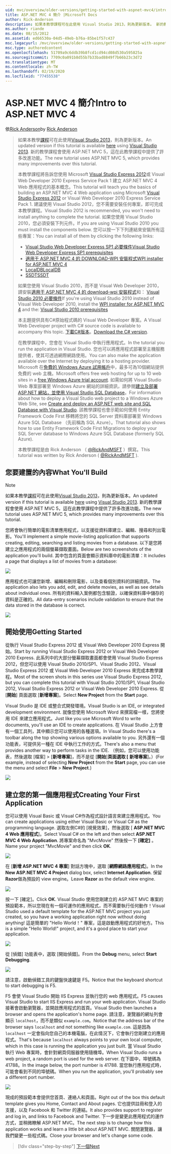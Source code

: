 ```yaml
---
uid: mvc/overview/older-versions/getting-started-with-aspnet-mvc4/intro-to-aspnet-mvc-4
title: ASP.NET MVC 4 簡介 |Microsoft Docs
author: Rick-Anderson
description: 如果本教學課程可在此使用 Visual Studio 2013，則為更新版本。 新的教學課程使用 ASP.NET MVC 5，它提供了許多透過 t 的改良功能 。
ms.author: riande
ms.date: 08/15/2012
ms.assetid: ed66530a-04d5-49eb-b76a-85be1f57c437
msc.legacyurl: /mvc/overview/older-versions/getting-started-with-aspnet-mvc4/intro-to-aspnet-mvc-4
msc.type: authoredcontent
ms.openlocfilehash: 51709a9c6ddb39b8fcd1cd94cd08d530a595825a
ms.sourcegitcommit: 7709c0a091b8d55b7b33bad8849f7b66b23c3d72
ms.translationtype: MT
ms.contentlocale: zh-TW
ms.lasthandoff: 02/19/2020
ms.locfileid: "77455538"
---
```

# <a name="intro-to-aspnet-mvc-4"></a><span data-ttu-id="82128-104">ASP.NET MVC 4 簡介</span><span class="sxs-lookup"><span data-stu-id="82128-104">Intro to ASP.NET MVC 4</span></span>

<span data-ttu-id="82128-105">依[Rick Anderson](https://twitter.com/RickAndMSFT)</span><span class="sxs-lookup"><span data-stu-id="82128-105">by [Rick Anderson](https://twitter.com/RickAndMSFT)</span></span>

> <span data-ttu-id="82128-106">如果本教學[課程](../../getting-started/introduction/getting-started.md)可在此使用[Visual Studio 2013](https://my.visualstudio.com/Downloads?q=visual%20studio%202013)，則為更新版本。</span><span class="sxs-lookup"><span data-stu-id="82128-106">An updated version if this tutorial is available [here](../../getting-started/introduction/getting-started.md) using [Visual Studio 2013](https://my.visualstudio.com/Downloads?q=visual%20studio%202013).</span></span> <span data-ttu-id="82128-107">新的教學課程會使用 ASP.NET MVC 5，這在此教學課程中提供了許多改進功能。</span><span class="sxs-lookup"><span data-stu-id="82128-107">The new tutorial uses ASP.NET MVC 5, which provides many improvements over this tutorial.</span></span>
>
> <span data-ttu-id="82128-108">本教學課程將告訴您使用 Microsoft [Visual Studio Express 2012](https://www.microsoft.com/visualstudio/11/products/express)或 Visual Web Developer 2010 Express Service Pack 1 建立 ASP.NET MVC 4 Web 應用程式的基本概念。</span><span class="sxs-lookup"><span data-stu-id="82128-108">This tutorial will teach you the basics of building an ASP.NET MVC 4 Web application using Microsoft [Visual Studio Express 2012](https://www.microsoft.com/visualstudio/11/products/express) or Visual Web Developer 2010 Express Service Pack 1.</span></span> <span data-ttu-id="82128-109">建議使用 Visual Studio 2012，您不需要安裝任何專案，即可完成本教學課程。</span><span class="sxs-lookup"><span data-stu-id="82128-109">Visual Studio 2012 is recommended, you won't need to install anything to complete the tutorial.</span></span> <span data-ttu-id="82128-110">如果您使用 Visual Studio 2010，您必須安裝下列元件。</span><span class="sxs-lookup"><span data-stu-id="82128-110">If you are using Visual Studio 2010 you must install the components below.</span></span> <span data-ttu-id="82128-111">您可以按一下下列連結來安裝所有這些專案：</span><span class="sxs-lookup"><span data-stu-id="82128-111">You can install all of them by clicking the following links:</span></span>
>
> - [<span data-ttu-id="82128-112">Visual Studio Web Developer Express SP1 必要條件</span><span class="sxs-lookup"><span data-stu-id="82128-112">Visual Studio Web Developer Express SP1 prerequisites</span></span>](https://www.microsoft.com/web/gallery/install.aspx?appid=VWD2010SP1Pack)
> - [<span data-ttu-id="82128-113">適用于 ASP.NET MVC 4 的 DOWNLOAD-WPI 安裝程式</span><span class="sxs-lookup"><span data-stu-id="82128-113">WPI installer for ASP.NET MVC 4</span></span>](https://go.microsoft.com/fwlink/?LinkId=243392)
> - [<span data-ttu-id="82128-114">LocalDB</span><span class="sxs-lookup"><span data-stu-id="82128-114">LocalDB</span></span>](https://www.microsoft.com/web/gallery/install.aspx?appid=SQLLocalDBOnly_11_0)
> - [<span data-ttu-id="82128-115">SSDT</span><span class="sxs-lookup"><span data-stu-id="82128-115">SSDT</span></span>](https://blogs.msdn.com/b/rickandy/archive/2012/08/02/installing-and-using-sql-server-data-tools-ssdt-on-visual-studio-2010-and-vwd.aspx)
>
> <span data-ttu-id="82128-116">如果您使用 Visual Studio 2010，而不是 Visual Web Developer 2010，請安裝[適用于 ASP.NET MVC 4 的 download-wpi 安裝程式](https://go.microsoft.com/fwlink/?LinkId=243392)和： [Visual Studio 2010 必要條件](https://www.microsoft.com/web/gallery/install.aspx?appsxml=&amp;appid=VS2010SP1Pack)</span><span class="sxs-lookup"><span data-stu-id="82128-116">If you're using Visual Studio 2010 instead of Visual Web Developer 2010, install the [WPI installer for ASP.NET MVC 4](https://go.microsoft.com/fwlink/?LinkId=243392) and the: [Visual Studio 2010 prerequisites](https://www.microsoft.com/web/gallery/install.aspx?appsxml=&amp;appid=VS2010SP1Pack)</span></span>
>
> <span data-ttu-id="82128-117">本主題提供具有C#原始程式碼的 Visual Web Developer 專案。</span><span class="sxs-lookup"><span data-stu-id="82128-117">A Visual Web Developer project with C# source code is available to accompany this topic.</span></span> <span data-ttu-id="82128-118">[下載C#版本](https://code.msdn.microsoft.com/Intro-to-ASPNET-MVC-4-61d0219d/file/114480/1/MvcMovie.zip)。</span><span class="sxs-lookup"><span data-stu-id="82128-118">[Download the C# version](https://code.msdn.microsoft.com/Intro-to-ASPNET-MVC-4-61d0219d/file/114480/1/MvcMovie.zip).</span></span>
>
> <span data-ttu-id="82128-119">在教學課程中，您會在 Visual Studio 中執行應用程式。</span><span class="sxs-lookup"><span data-stu-id="82128-119">In the tutorial you run the application in Visual Studio.</span></span> <span data-ttu-id="82128-120">您也可以將應用程式部署至主機服務提供者，使其可透過網際網路使用。</span><span class="sxs-lookup"><span data-stu-id="82128-120">You can also make the application available over the Internet by deploying it to a hosting provider.</span></span> <span data-ttu-id="82128-121">Microsoft 在[免費的 Windows Azure 試用帳戶](https://www.windowsazure.com/pricing/free-trial/?WT.mc_id=A443DD604)中，最多可為10個網站提供免費的 web 主機。</span><span class="sxs-lookup"><span data-stu-id="82128-121">Microsoft offers free web hosting for up to 10 web sites in a [free Windows Azure trial account](https://www.windowsazure.com/pricing/free-trial/?WT.mc_id=A443DD604).</span></span> <span data-ttu-id="82128-122">如需如何將 Visual Studio Web 專案部署至 Windows Azure 網站的詳細資訊，請參閱[建立及部署 ASP.NET 網站，並使用 Visual Studio SQL Database](https://docs.microsoft.com/dotnet/azure/)。</span><span class="sxs-lookup"><span data-stu-id="82128-122">For information about how to deploy a Visual Studio web project to a Windows Azure Web Site, see [Create and deploy an ASP.NET web site and SQL Database with Visual Studio](https://docs.microsoft.com/dotnet/azure/).</span></span> <span data-ttu-id="82128-123">該教學課程也會示範如何使用 Entity Framework Code First 移轉將您的 SQL Server 資料庫部署至 Windows Azure SQL Database （先前稱為 SQL Azure）。</span><span class="sxs-lookup"><span data-stu-id="82128-123">That tutorial also shows how to use Entity Framework Code First Migrations to deploy your SQL Server database to Windows Azure SQL Database (formerly SQL Azure).</span></span>
>
> <span data-ttu-id="82128-124">本教學課程是由 Rick Anderson （ [@RickAndMSFT](https://twitter.com/#!/RickAndMSFT) ）撰寫。</span><span class="sxs-lookup"><span data-stu-id="82128-124">This tutorial was written by Rick Anderson ( [@RickAndMSFT](https://twitter.com/#!/RickAndMSFT) ).</span></span>

## <a name="what-youll-build"></a><span data-ttu-id="82128-125">您要建置的內容</span><span class="sxs-lookup"><span data-stu-id="82128-125">What You'll Build</span></span>

> [!NOTE]
> <span data-ttu-id="82128-126">如果本教學[課程](../../getting-started/introduction/getting-started.md)可在此使用[Visual Studio 2013](https://my.visualstudio.com/Downloads?q=visual%20studio%202013)，則為更新版本。</span><span class="sxs-lookup"><span data-stu-id="82128-126">An updated version if this tutorial is available [here](../../getting-started/introduction/getting-started.md) using [Visual Studio 2013](https://my.visualstudio.com/Downloads?q=visual%20studio%202013).</span></span> <span data-ttu-id="82128-127">新的教學課程會使用 ASP.NET MVC 5，這在此教學課程中提供了許多改進功能。</span><span class="sxs-lookup"><span data-stu-id="82128-127">The new tutorial uses ASP.NET MVC 5, which provides many improvements over this tutorial.</span></span>

<span data-ttu-id="82128-128">您將會執行簡單的電影清單應用程式，以支援從資料庫建立、編輯、搜尋和列出電影。</span><span class="sxs-lookup"><span data-stu-id="82128-128">You'll implement a simple movie-listing application that supports creating, editing, searching and listing movies from a database.</span></span> <span data-ttu-id="82128-129">以下是您將建立之應用程式的兩個螢幕擷取畫面。</span><span class="sxs-lookup"><span data-stu-id="82128-129">Below are two screenshots of the application you'll build.</span></span> <span data-ttu-id="82128-130">其中包含的頁面會顯示資料庫中的電影清單：</span><span class="sxs-lookup"><span data-stu-id="82128-130">It includes a page that displays a list of movies from a database:</span></span>

![](intro-to-aspnet-mvc-4/_static/image1.png)

<span data-ttu-id="82128-131">應用程式也可讓您新增、編輯和刪除電影，以及查看個別資料的詳細資訊。</span><span class="sxs-lookup"><span data-stu-id="82128-131">The application also lets you add, edit, and delete movies, as well as see details about individual ones.</span></span> <span data-ttu-id="82128-132">所有的資料輸入案例都包含驗證，以確保資料庫中儲存的資料是正確的。</span><span class="sxs-lookup"><span data-stu-id="82128-132">All data-entry scenarios include validation to ensure that the data stored in the database is correct.</span></span>

![](intro-to-aspnet-mvc-4/_static/image2.png)

## <a name="getting-started"></a><span data-ttu-id="82128-133">開始使用</span><span class="sxs-lookup"><span data-stu-id="82128-133">Getting Started</span></span>

<span data-ttu-id="82128-134">從執行 Visual Studio Express 2012 或 Visual Web Developer 2010 Express 開始。</span><span class="sxs-lookup"><span data-stu-id="82128-134">Start by running Visual Studio Express 2012 or Visual Web Developer 2010 Express.</span></span> <span data-ttu-id="82128-135">此系列中的大部分螢幕擷取畫面都會使用 Visual Studio Express 2012，但您可以使用 Visual Studio 2010/SP1、Visual Studio 2012、Visual Studio Express 2012 或 Visual Web Developer 2010 Express 來完成本教學課程。</span><span class="sxs-lookup"><span data-stu-id="82128-135">Most of the screen shots in this series use Visual Studio Express 2012, but you can complete this tutorial with Visual Studio 2010/SP1, Visual Studio 2012, Visual Studio Express 2012 or Visual Web Developer 2010 Express.</span></span> <span data-ttu-id="82128-136">從 [**開始**] 頁面選取 [**新增專案**]。</span><span class="sxs-lookup"><span data-stu-id="82128-136">Select **New Project** from the **Start** page.</span></span>

<span data-ttu-id="82128-137">Visual Studio 是 IDE 或整合式開發環境。</span><span class="sxs-lookup"><span data-stu-id="82128-137">Visual Studio is an IDE, or integrated development environment.</span></span> <span data-ttu-id="82128-138">就像您使用 Microsoft Word 來撰寫檔一樣，您將使用 IDE 來建立應用程式。</span><span class="sxs-lookup"><span data-stu-id="82128-138">Just like you use Microsoft Word to write documents, you'll use an IDE to create applications.</span></span> <span data-ttu-id="82128-139">在 Visual Studio 上方會有一個工具列，其中顯示您可以使用的各種選項。</span><span class="sxs-lookup"><span data-stu-id="82128-139">In Visual Studio there's a toolbar along the top showing various options available to you.</span></span> <span data-ttu-id="82128-140">另外還有一個功能表，可提供另一種在 IDE 中執行工作的方式。</span><span class="sxs-lookup"><span data-stu-id="82128-140">There's also a menu that provides another way to perform tasks in the IDE.</span></span> <span data-ttu-id="82128-141">（例如，您可以使用功能表，然後選取 [檔案] &gt; [**新增專案**]，而不是從 [**開始**]**頁面選取 [** **新增專案**]。）</span><span class="sxs-lookup"><span data-stu-id="82128-141">(For example, instead of selecting **New Project** from the **Start** page, you can use the menu and select **File** &gt; **New Project**.)</span></span>

![](intro-to-aspnet-mvc-4/_static/image3.png)

## <a name="creating-your-first-application"></a><span data-ttu-id="82128-142">建立您的第一個應用程式</span><span class="sxs-lookup"><span data-stu-id="82128-142">Creating Your First Application</span></span>

<span data-ttu-id="82128-143">您可以使用 Visual Basic 或 Visual C#作為程式設計語言來建立應用程式。</span><span class="sxs-lookup"><span data-stu-id="82128-143">You can create applications using either Visual Basic or Visual C# as the programming language.</span></span> <span data-ttu-id="82128-144">選取左側C#的 [視覺效果]，然後選取 [ **ASP.NET MVC 4 Web 應用程式**]。</span><span class="sxs-lookup"><span data-stu-id="82128-144">Select Visual C# on the left and then select **ASP.NET MVC 4 Web Application**.</span></span> <span data-ttu-id="82128-145">將專案命名為 &quot;MvcMovie&quot; 然後按一下 **[確定]** 。</span><span class="sxs-lookup"><span data-stu-id="82128-145">Name your project &quot;MvcMovie&quot; and then click **OK**.</span></span>

![](intro-to-aspnet-mvc-4/_static/image4.png)

<span data-ttu-id="82128-146">在 [**新增 ASP.NET MVC 4 專案**] 對話方塊中，選取 [**網際網路應用程式**]。</span><span class="sxs-lookup"><span data-stu-id="82128-146">In the **New ASP.NET MVC 4 Project** dialog box, select **Internet Application**.</span></span> <span data-ttu-id="82128-147">保留**Razor**做為預設的 view engine。</span><span class="sxs-lookup"><span data-stu-id="82128-147">Leave **Razor** as the default view engine.</span></span>

![](intro-to-aspnet-mvc-4/_static/image5.png)

<span data-ttu-id="82128-148">按一下 [確定]。</span><span class="sxs-lookup"><span data-stu-id="82128-148">Click **OK**.</span></span> <span data-ttu-id="82128-149">Visual Studio 使用您剛建立的 ASP.NET MVC 專案的預設範本，所以您現在有一個可運作的應用程式，而不需要執行任何動作！</span><span class="sxs-lookup"><span data-stu-id="82128-149">Visual Studio used a default template for the ASP.NET MVC project you just created, so you have a working application right now without doing anything!</span></span> <span data-ttu-id="82128-150">這是簡單的 &quot;Hello World！&quot; 專案，這是啟動應用程式的好地方。</span><span class="sxs-lookup"><span data-stu-id="82128-150">This is a simple &quot;Hello World!&quot; project, and it's a good place to start your application.</span></span>

![](intro-to-aspnet-mvc-4/_static/image6.png)

<span data-ttu-id="82128-151">從 [偵錯] 功能表中，選取 [開始偵錯]。</span><span class="sxs-lookup"><span data-stu-id="82128-151">From the **Debug** menu, select **Start Debugging**.</span></span>

![](intro-to-aspnet-mvc-4/_static/image7.png)

<span data-ttu-id="82128-152">請注意，啟動偵錯工具的鍵盤快速鍵是 F5。</span><span class="sxs-lookup"><span data-stu-id="82128-152">Notice that the keyboard shortcut to start debugging is F5.</span></span>

<span data-ttu-id="82128-153">F5 會使 Visual Studio 開始 IIS Express 並執行您的 web 應用程式。</span><span class="sxs-lookup"><span data-stu-id="82128-153">F5 causes Visual Studio to start IIS Express and run your web application.</span></span> <span data-ttu-id="82128-154">Visual Studio 接著會啟動瀏覽器，並開啟應用程式的首頁。</span><span class="sxs-lookup"><span data-stu-id="82128-154">Visual Studio then launches a browser and opens the application's home page.</span></span> <span data-ttu-id="82128-155">請注意，瀏覽器的網址列會顯示 `localhost`，而不是類似 `example.com`。</span><span class="sxs-lookup"><span data-stu-id="82128-155">Notice that the address bar of the browser says `localhost` and not something like `example.com`.</span></span> <span data-ttu-id="82128-156">這是因為 `localhost` 一定會指向您自己的本機電腦，在此情況下，它會執行您剛建立的應用程式。</span><span class="sxs-lookup"><span data-stu-id="82128-156">That's because `localhost` always points to your own local computer, which in this case is running the application you just built.</span></span> <span data-ttu-id="82128-157">當 Visual Studio 執行 Web 專案時，會針對網頁伺服器使用隨機埠。</span><span class="sxs-lookup"><span data-stu-id="82128-157">When Visual Studio runs a web project, a random port is used for the web server.</span></span> <span data-ttu-id="82128-158">在下圖中，埠號碼為41788。</span><span class="sxs-lookup"><span data-stu-id="82128-158">In the image below, the port number is 41788.</span></span> <span data-ttu-id="82128-159">當您執行應用程式時，可能會看到不同的埠號碼。</span><span class="sxs-lookup"><span data-stu-id="82128-159">When you run the application, you'll probably see a different port number.</span></span>

![](intro-to-aspnet-mvc-4/_static/image8.png)

<span data-ttu-id="82128-160">現成的預設範本會提供您首頁、連絡人和頁面。</span><span class="sxs-lookup"><span data-stu-id="82128-160">Right out of the box this default template gives you Home, Contact and About pages.</span></span> <span data-ttu-id="82128-161">它也提供註冊和登入的支援，以及 Facebook 和 Twitter 的連結。</span><span class="sxs-lookup"><span data-stu-id="82128-161">It also provides support to register and log in, and links to Facebook and Twitter.</span></span> <span data-ttu-id="82128-162">下一步是變更此應用程式的運作方式，並稍微瞭解 ASP.NET MVC。</span><span class="sxs-lookup"><span data-stu-id="82128-162">The next step is to change how this application works and learn a little bit about ASP.NET MVC.</span></span> <span data-ttu-id="82128-163">關閉瀏覽器，讓我們變更一些程式碼。</span><span class="sxs-lookup"><span data-stu-id="82128-163">Close your browser and let's change some code.</span></span>

> [!div class="step-by-step"]
> [<span data-ttu-id="82128-164">下一個</span><span class="sxs-lookup"><span data-stu-id="82128-164">Next</span></span>](adding-a-controller.md)
